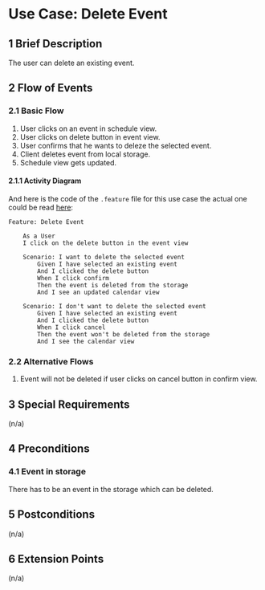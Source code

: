 # Use Case: Delete Event
## 1 Brief Description

The user can delete an existing event.

## 2 Flow of Events

### 2.1 Basic Flow

  1. User clicks on an event in schedule view.
  2. User clicks on delete button in event view.
  3. User confirms that he wants to deleze the selected event.
  4. Client deletes event from local storage.
  5. Schedule view gets updated.
  
#### 2.1.1 Activity Diagram

<!--![OUCD] -->

And here is the code of the  `.feature` file for this use case the actual one could be read [here](https://github.com/PatrickFreyy/PlanIt/blob/main/src/test/java/de/dhbw/planit/usecase5.feature):

```feature 
Feature: Delete Event

    As a User
    I click on the delete button in the event view

    Scenario: I want to delete the selected event
        Given I have selected an existing event
        And I clicked the delete button
        When I click confirm
        Then the event is deleted from the storage
        And I see an updated calendar view

    Scenario: I don't want to delete the selected event
        Given I have selected an existing event
        And I clicked the delete button
        When I click cancel
        Then the event won't be deleted from the storage
        And I see the calendar view
```
<!-- ![OUCB] -->

<!-- #### 2.1.2 Mock-up --> 

<!-- ![OUCA] -->

### 2.2 Alternative Flows
  1. Event will not be deleted if user clicks on cancel button in confirm view.

## 3 Special Requirements

(n/a)

## 4 Preconditions

### 4.1 Event in storage

There has to be an event in the storage which can be deleted.

## 5 Postconditions

(n/a)

## 6 Extension Points

(n/a)

<!-- Picture-Link definitions: -->
[OUCD]: https://github.com/PatrickFreyy/PlanIt/blob/main/docs/usecase1_1.png
[OUCA]: https://github.com/PatrickFreyy/PlanIt/blob/main/docs/view.png
[OUCB]: https://github.com/PatrickFreyy/PlanIt/blob/main/docs/feature1.png
